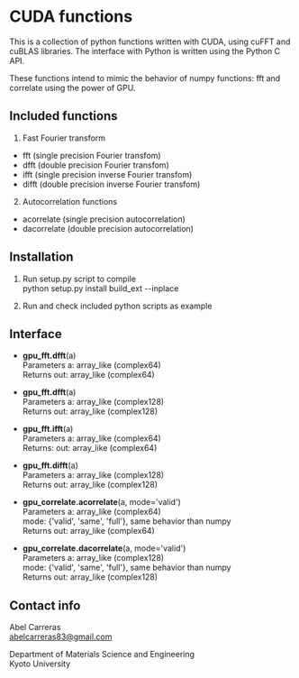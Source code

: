 CUDA functions
==============
This is a collection of python functions written with CUDA,
using cuFFT and cuBLAS libraries.
The interface with Python is written using the Python C API.

These functions intend to mimic the behavior of numpy functions: fft and correlate
using the power of GPU.

Included functions
---------------------------------------------------------

1. Fast Fourier transform
  - fft   (single precision Fourier transfom)
  - dfft  (double precision Fourier transfom)
  - ifft  (single precision inverse Fourier transfom)
  - difft (double precision inverse Fourier transfom)

2. Autocorrelation functions
  - acorrelate (single precision autocorrelation)
  - dacorrelate (double precision autocorrelation)


Installation
---------------------------------------------------------

1. Run setup.py script to compile
   <br>python setup.py install build_ext  --inplace

2. Run and check included python scripts as example


Interface
---------------------------------------------------------

- **gpu_fft.dfft**(a)
<br>Parameters    a: array_like (complex64)
<br>Returns       out: array_like (complex64)

- **gpu_fft.dfft**(a)
<br>Parameters    a: array_like (complex128)
<br>Returns       out: array_like (complex128)

- **gpu_fft.ifft**(a)
<br>Parameters    a: array_like (complex64)
<br>Returns:      out: array_like (complex64)

- **gpu_fft.difft**(a)
<br>Parameters    a: array_like (complex128)
<br>Returns       out: array_like (complex128)

- **gpu_correlate.acorrelate**(a, mode='valid')
<br>Parameters    a: array_like (complex64)
              <br>mode: {'valid', 'same', 'full'}, same behavior than numpy
<br>Returns       out: array_like (complex64)

- **gpu_correlate.dacorrelate**(a, mode='valid')
<br>Parameters    a: array_like (complex128)
              <br>mode: {'valid', 'same', 'full'}, same behavior than numpy
<br>Returns       out: array_like (complex128)


Contact info
---------------------------------------------------------
Abel Carreras
<br>abelcarreras83@gmail.com

Department of Materials Science and Engineering
<br>Kyoto University
